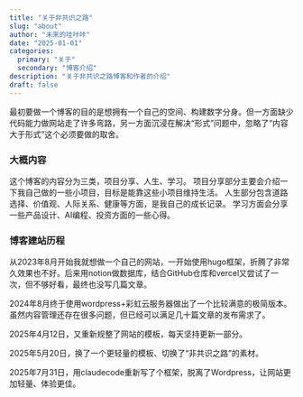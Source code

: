 ```yaml
---
title: "关于非共识之路"
slug: "about"
author: "未来的哇咔咔"
date: "2025-01-01"
categories:
  primary: "关于"
  secondary: "博客介绍"
description: "关于非共识之路博客和作者的介绍"
draft: false
---
```

最初要做一个博客的目的是想拥有一个自己的空间、构建数字分身。但一方面缺少代码能力做网站走了许多弯路，另一方面沉浸在解决“形式”问题中，忽略了“内容大于形式”这个必须要做的取舍。

### 大概内容

这个博客的内容分为三类，项目分享、人生、学习。
项目分享部分主要会介绍一下我自己做的一些小项目，目标是能靠这些小项目维持生活。
人生部分包含道路选择、价值观、人际关系、健康等方面，是我自己的成长记录。
学习方面会分享一些产品设计、AI编程、投资方面的一些心得。

### 博客建站历程

从2023年8月开始我就想做一个自己的网站，一开始使用hugo框架，折腾了非常久效果也不好。后来用notion做数据库，结合GitHub仓库和vercel又尝试了一次，但不够好看，最终也没写几篇文章。

2024年8月终于使用wordpress+彩虹云服务器做出了一个比较满意的极简版本。虽然内容管理还存在很多问题，但已经可以满足几十篇文章的发布需求了。

2025年4月12日，又重新规整了网站的模板，每天坚持更新一部分。

2025年5月20日，换了一个更轻量的模板、切换了“非共识之路”的素材。

2025年7月31日，用claudecode重新写了个框架，脱离了Wordpress，让网站更加轻量、体验更佳。
